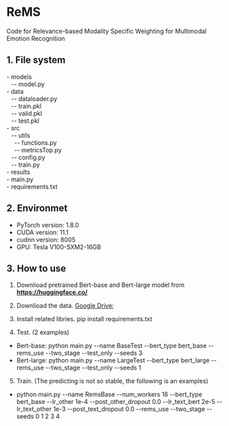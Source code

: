 # ReMS
Code for Relevance-based Modality Specific Weighting for Multimodal Emotion Recognition

## 1. File system
\- models
<br> &ensp;  -- model.py
<br>
\- data
<br> &ensp;  -- dataloader.py
<br> &ensp;  -- train.pkl
<br> &ensp;  -- valid.pkl
<br> &ensp;  -- test.pkl
<br>
\- src
<br> &ensp;  -- utils
<br> &ensp;&ensp;  -- functions.py
<br> &ensp;&ensp;  -- metricsTop.py
<br> &ensp;  -- config.py
<br> &ensp;  -- train.py
<br>
\- results
<br>
\- main.py
<br>
\- requirements.txt

## 2. Environmet
- PyTorch version:  1.8.0
- CUDA version:  11.1
- cudnn version:  8005
- GPU:  Tesla V100-SXM2-16GB

## 3. How to use
 1. Downlioad pretrained Bert-base and Bert-large model from **https://huggingface.co/**
 2. Downlioad the data. 
 [Google Drive](https://drive.google.com/drive/folders/1VSY5BcAf8OgWV69DBC-zKmbynQTHyPR9?usp=sharing); 

 3. Install related libries. pip install requirements.txt

 4. Test. (2 examples) 
 - Bert-base: python main.py --name BaseTest --bert_type bert_base --rems_use --two_stage --test_only --seeds 3
 - Bert-large: python main.py --name LargeTest --bert_type bert_large --rems_use --two_stage --test_only --seeds 1

5. Train. (The predicting is not so stable, the following is an examples)
- python main.py --name RemsBase --num_workers 16 --bert_type bert_base --lr_other 1e-4 --post_other_dropout 0.0 --lr_text_bert 2e-5 --lr_text_other 1e-3 --post_text_dropout 0.0 --rems_use --two_stage --seeds 0 1 2 3 4

 


